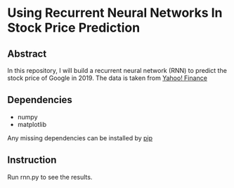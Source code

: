 # Using Recurrent Neural Networks In Stock Price Prediction
## Abstract
In this repository, I will build a recurrent neural network (RNN) to predict the stock price of Google in 2019. The data is taken from [Yahoo! Finance](https://finance.yahoo.com)

## Dependencies
* numpy
* matplotlib

Any missing dependencies can be installed by [pip](https://pypi.org/project/pip/)

## Instruction
Run rnn.py to see the results.